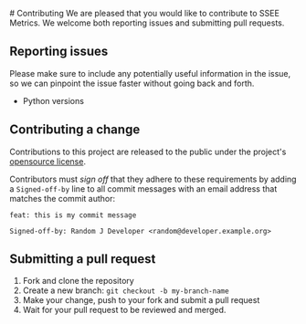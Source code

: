 # Contributing
We are pleased that you would like to contribute to SSEE Metrics. We welcome both reporting issues and submitting pull requests.

## Reporting issues
Please make sure to include any potentially useful information in the issue, so we can pinpoint the issue faster without going back and forth.

- Python versions

## Contributing a change
Contributions to this project are released to the public under the project's [opensource license](https://github.com/IBM/ssee-metrics/blob/main/LICENSE).

Contributors must _sign off_ that they adhere to these requirements by adding a `Signed-off-by` line to all commit messages with an email address that matches the commit author:

```
feat: this is my commit message

Signed-off-by: Random J Developer <random@developer.example.org>
```

## Submitting a pull request

1. Fork and clone the repository
2. Create a new branch: `git checkout -b my-branch-name`
3. Make your change, push to your fork and submit a pull request
4. Wait for your pull request to be reviewed and merged.